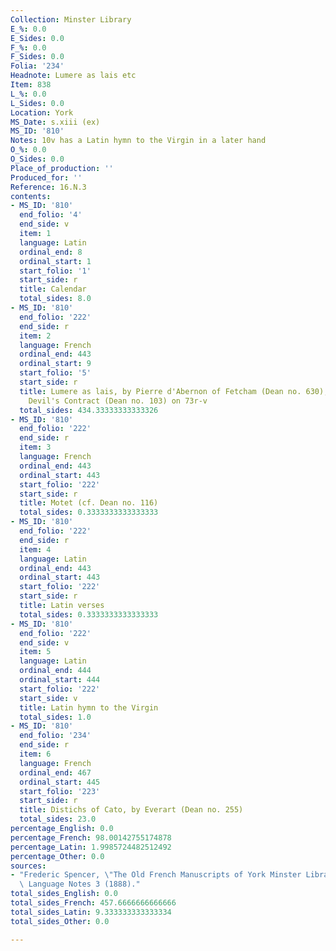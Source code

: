 ```yaml
---
Collection: Minster Library
E_%: 0.0
E_Sides: 0.0
F_%: 0.0
F_Sides: 0.0
Folia: '234'
Headnote: Lumere as lais etc
Item: 838
L_%: 0.0
L_Sides: 0.0
Location: York
MS_Date: s.xiii (ex)
MS_ID: '810'
Notes: 10v has a Latin hymn to the Virgin in a later hand
O_%: 0.0
O_Sides: 0.0
Place_of_production: ''
Produced_for: ''
Reference: 16.N.3
contents:
- MS_ID: '810'
  end_folio: '4'
  end_side: v
  item: 1
  language: Latin
  ordinal_end: 8
  ordinal_start: 1
  start_folio: '1'
  start_side: r
  title: Calendar
  total_sides: 8.0
- MS_ID: '810'
  end_folio: '222'
  end_side: r
  item: 2
  language: French
  ordinal_end: 443
  ordinal_start: 9
  start_folio: '5'
  start_side: r
  title: Lumere as lais, by Pierre d'Abernon of Fetcham (Dean no. 630), includes The
    Devil's Contract (Dean no. 103) on 73r-v
  total_sides: 434.33333333333326
- MS_ID: '810'
  end_folio: '222'
  end_side: r
  item: 3
  language: French
  ordinal_end: 443
  ordinal_start: 443
  start_folio: '222'
  start_side: r
  title: Motet (cf. Dean no. 116)
  total_sides: 0.3333333333333333
- MS_ID: '810'
  end_folio: '222'
  end_side: r
  item: 4
  language: Latin
  ordinal_end: 443
  ordinal_start: 443
  start_folio: '222'
  start_side: r
  title: Latin verses
  total_sides: 0.3333333333333333
- MS_ID: '810'
  end_folio: '222'
  end_side: v
  item: 5
  language: Latin
  ordinal_end: 444
  ordinal_start: 444
  start_folio: '222'
  start_side: v
  title: Latin hymn to the Virgin
  total_sides: 1.0
- MS_ID: '810'
  end_folio: '234'
  end_side: r
  item: 6
  language: French
  ordinal_end: 467
  ordinal_start: 445
  start_folio: '223'
  start_side: r
  title: Distichs of Cato, by Everart (Dean no. 255)
  total_sides: 23.0
percentage_English: 0.0
percentage_French: 98.00142755174878
percentage_Latin: 1.9985724482512492
percentage_Other: 0.0
sources:
- "Frederic Spencer, \"The Old French Manuscripts of York Minster Library,\"\x9D Modern\
  \ Language Notes 3 (1888)."
total_sides_English: 0.0
total_sides_French: 457.6666666666666
total_sides_Latin: 9.333333333333334
total_sides_Other: 0.0

---
```

